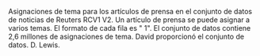 Asignaciones de tema para los artículos de prensa en el conjunto de datos de noticias de Reuters RCV1 V2. Un artículo de prensa se puede asignar a varios temas. El formato de cada fila es "<topic name> <document id> 1". El conjunto de datos contiene 2,6 millones de asignaciones de tema. David proporcionó el conjunto de datos. D. Lewis.

<!---HONumber=August15_HO6-->